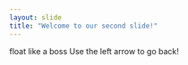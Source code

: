 ```yaml
---
layout: slide
title: "Welcome to our second slide!"
---
```

float like a boss
Use the left arrow to go back!
